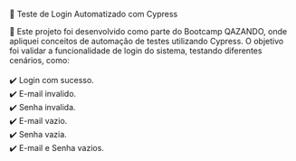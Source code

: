 📌 Teste de Login Automatizado com Cypress 

📄 Este projeto foi desenvolvido como parte do Bootcamp QAZANDO, onde apliquei conceitos de automação de testes utilizando Cypress.
O objetivo foi validar a funcionalidade de login do sistema, testando diferentes cenários, como: <br><br>
✔️ Login com sucesso. <br>
✔️ E-mail invalido. <br>
✔️ Senha invalida. <br>
✔️ E-mail vazio. <br>
✔️ Senha vazia. <br>
✔️ E-mail e Senha vazios. <br>



